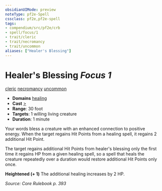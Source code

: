 ```yaml
---
obsidianUIMode: preview
noteType: pf2e-Spell
cssclass: pf2e,pf2e-spell
tags:
- compendium/src/pf2e/crb
- spell/focus/1
- trait/cleric
- trait/necromancy
- trait/uncommon
aliases: ["Healer's Blessing"]
---
```

# Healer's Blessing *Focus 1*   
[cleric](rules/traits/cleric.md "Cleric Class Trait")  [necromancy](rules/traits/necromancy.md "Necromancy School Trait")  [uncommon](rules/traits/uncommon.md "Uncommon Rarity Trait")  

- **Domains** [healing](compendium/setting/domains.md#Healing)
- **Cast** [>](rules/core-rulebook/chapter-9-playing-the-game.md#Actions "Single Action") 
- **Range**: 30 foot
- **Targets**: 1 willing living creature
- **Duration**: 1 minute

Your words bless a creature with an enhanced connection to positive energy. When the target regains Hit Points from a healing spell, it regains 2 additional Hit Point.

The target regains additional Hit Points from healer's blessing only the first time it regains HP from a given healing spell, so a spell that heals the creature repeatedly over a duration would restore additional Hit Points only once.

**Heightened (+ 1)** The additional healing increases by 2 HP.

*Source: Core Rulebook p. 393*